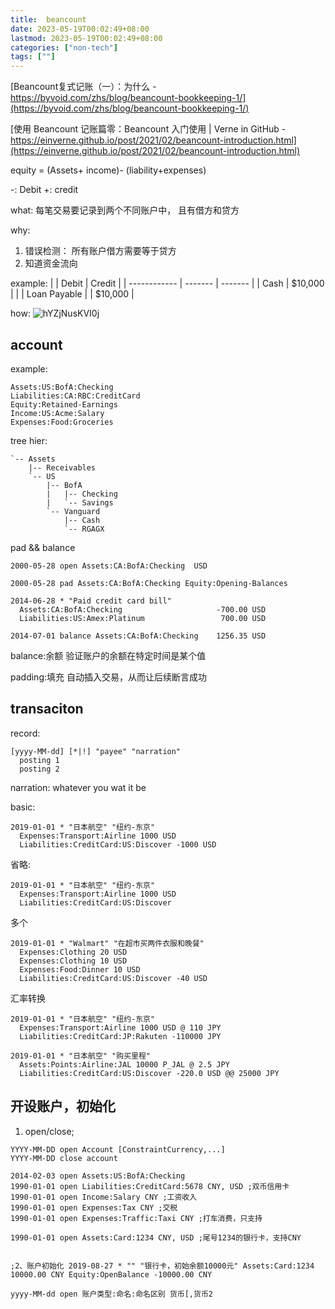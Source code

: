 ```yaml
---
title:  beancount
date: 2023-05-19T00:02:49+08:00
lastmod: 2023-05-19T00:02:49+08:00
categories: ["non-tech"]
tags: [""]
---
```


[Beancount复式记账（一）：为什么 - https://byvoid.com/zhs/blog/beancount-bookkeeping-1/](https://byvoid.com/zhs/blog/beancount-bookkeeping-1/)

[使用 Beancount 记账篇零：Beancount 入门使用 | Verne in GitHub - https://einverne.github.io/post/2021/02/beancount-introduction.html](https://einverne.github.io/post/2021/02/beancount-introduction.html)


equity = (Assets+ income)- (liability+expenses)

-:  Debit 
+: credit 


what: 每笔交易要记录到两个不同账户中， 且有借方和贷方


why:
1.  错误检测： 所有账户借方需要等于贷方 
2.   知道资金流向  


example:
|              | Debit   | Credit  |
| ------------ | ------- | ------- |
| Cash         | $10,000 |         |
| Loan Payable |         | $10,000 |




how:
![hYZjNusKVI0j](https://cdn.jsdelivr.net/gh/toms2077/imgs@master/20230519/hYZjNusKVI0j.png)



## account
example:
```
Assets:US:BofA:Checking
Liabilities:CA:RBC:CreditCard
Equity:Retained-Earnings
Income:US:Acme:Salary
Expenses:Food:Groceries
```


tree hier:
```
`-- Assets
    |-- Receivables
    `-- US
        |-- BofA
        |   |-- Checking
        |   `-- Savings
        `-- Vanguard
            |-- Cash
            `-- RGAGX
```


pad && balance 
```
2000-05-28 open Assets:CA:BofA:Checking  USD

2000-05-28 pad Assets:CA:BofA:Checking Equity:Opening-Balances

2014-06-28 * "Paid credit card bill"
  Assets:CA:BofA:Checking                     -700.00 USD
  Liabilities:US:Amex:Platinum                 700.00 USD

2014-07-01 balance Assets:CA:BofA:Checking    1256.35 USD
```


balance:余额
验证账户的余额在特定时间是某个值

padding:填充
自动插入交易，从而让后续断言成功 





## transaciton

record:
```fallback
[yyyy-MM-dd] [*|!] "payee" "narration"
  posting 1
  posting 2
```


narration: whatever you wat it be 





basic:
```fallback
2019-01-01 * "日本航空" "纽约-东京"
  Expenses:Transport:Airline 1000 USD
  Liabilities:CreditCard:US:Discover -1000 USD
```

省略:
```fallback
2019-01-01 * "日本航空" "纽约-东京"
  Expenses:Transport:Airline 1000 USD
  Liabilities:CreditCard:US:Discover
```

多个 
```fallback
2019-01-01 * "Walmart" "在超市买两件衣服和晚餐"
  Expenses:Clothing 20 USD
  Expenses:Clothing 10 USD
  Expenses:Food:Dinner 10 USD
  Liabilities:CreditCard:US:Discover -40 USD
```

汇率转换 
```fallback
2019-01-01 * "日本航空" "纽约-东京"
  Expenses:Transport:Airline 1000 USD @ 110 JPY
  Liabilities:CreditCard:JP:Rakuten -110000 JPY

2019-01-01 * "日本航空" "购买里程"
  Assets:Points:Airline:JAL 10000 P_JAL @ 2.5 JPY
  Liabilities:CreditCard:US:Discover -220.0 USD @@ 25000 JPY
```




## 开设账户，初始化 


1. open/close;

```
YYYY-MM-DD open Account [ConstraintCurrency,...]  
YYYY-MM-DD close account 
```


```
2014-02-03 open Assets:US:BofA:Checking
1990-01-01 open Liabilities:CreditCard:5678 CNY, USD ;双币信用卡
1990-01-01 open Income:Salary CNY ;工资收入
1990-01-01 open Expenses:Tax CNY ;交税
1990-01-01 open Expenses:Traffic:Taxi CNY ;打车消费，只支持
```



```
1990-01-01 open Assets:Card:1234 CNY, USD ;尾号1234的银行卡，支持CNY


;2、账户初始化 2019-08-27 * "" "银行卡，初始余额10000元" Assets:Card:1234 10000.00 CNY Equity:OpenBalance -10000.00 CNY
```


```
yyyy-MM-dd open 账户类型:命名:命名区别 货币[,货币2


```